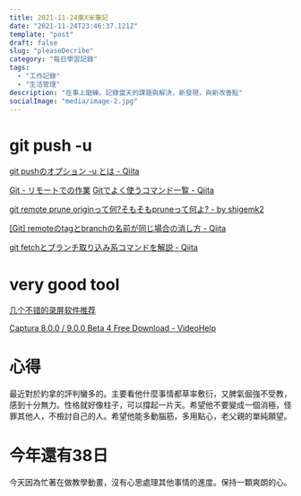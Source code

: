 ```yaml
---
title: 2021-11-24東X米筆記
date: "2021-11-24T23:46:37.121Z"
template: "post"
draft: false
slug: "pleaseDecribe"
category: "每日學習記錄"
tags:
  - "工作記錄"
  - "生活管理"
description: "在事上磨練。記錄當天的課題與解決，新發現，與新改善點"
socialImage: "media/image-2.jpg"
---
```


# git push -u


[git pushのオプション -u とは - Qiita](https://qiita.com/shumpeism/items/1b8027c8905ca826416d)

[Git - リモートでの作業](https://git-scm.com/book/ja/v2/Git-%E3%81%AE%E5%9F%BA%E6%9C%AC-%E3%83%AA%E3%83%A2%E3%83%BC%E3%83%88%E3%81%A7%E3%81%AE%E4%BD%9C%E6%A5%AD)
[Gitでよく使うコマンド一覧 - Qiita](https://qiita.com/uhooi/items/c26c7c1beb5b36e7418e)

[git remote prune originって何?そもそもpruneって何よ? - by shigemk2](https://www.shigemk2.com/entry/20121109/1352453200)

[[Git] remoteのtagとbranchの名前が同じ場合の消し方 - Qiita](https://qiita.com/koara-local/items/e36bc172a3c36eb67b4f)

[git fetchとブランチ取り込み系コマンドを解説 - Qiita](https://qiita.com/matsumon-development/items/d3231acccc08c8d74c21)

# very good tool
[几个不错的录屏软件推荐](https://zhuanlan.zhihu.com/p/198090162)

[Captura 8.0.0 / 9.0.0 Beta 4 Free Download - VideoHelp](https://www.videohelp.com/software/Captura)

# 心得
最近對於約拿的評判蠻多的。主要看他什麼事情都草率敷衍，又脾氣倔強不受教，感到十分無力。性格就好像柱子，可以撐起一片天。希望他不要變成一個消極，怪罪其他人，不檢討自己的人。希望他能多動腦筋，多用點心，老父親的單純願望。

# 今年還有38日
今天因為忙著在做教學動畫，沒有心思處理其他事情的進度。保持一顆爽朗的心。